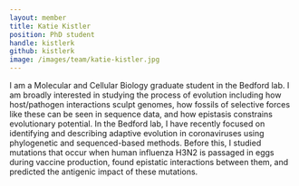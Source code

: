 ```yaml
---
layout: member
title: Katie Kistler
position: PhD student
handle: kistlerk
github: kistlerk
image: /images/team/katie-kistler.jpg
---
```


I am a Molecular and Cellular Biology graduate student in the Bedford lab. I am broadly interested in studying the process of evolution including how host/pathogen interactions sculpt genomes, how fossils of selective forces like these can be seen in sequence data, and how epistasis constrains evolutionary potential. In the Bedford lab, I have recently focused on identifying and describing adaptive evolution in coronaviruses using phylogenetic and sequenced-based methods. Before this, I studied mutations that occur when human influenza H3N2 is passaged in eggs during vaccine production, found epistatic interactions between them, and predicted the antigenic impact of these mutations.
